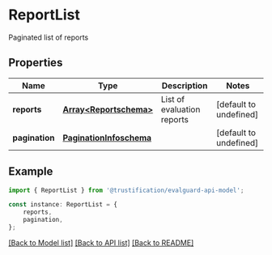 # ReportList

Paginated list of reports

## Properties

Name | Type | Description | Notes
------------ | ------------- | ------------- | -------------
**reports** | [**Array&lt;Reportschema&gt;**](Reportschema.md) | List of evaluation reports | [default to undefined]
**pagination** | [**PaginationInfoschema**](PaginationInfoschema.md) |  | [default to undefined]

## Example

```typescript
import { ReportList } from '@trustification/evalguard-api-model';

const instance: ReportList = {
    reports,
    pagination,
};
```

[[Back to Model list]](../README.md#documentation-for-models) [[Back to API list]](../README.md#documentation-for-api-endpoints) [[Back to README]](../README.md)
